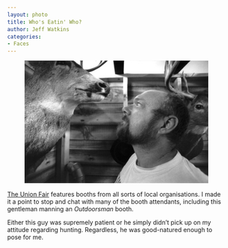 ```yaml
---
layout: photo
title: Who's Eatin' Who?
author: Jeff Watkins
categories:
- Faces
---
```


<figure><img class="photo" src="/photos/4792-18.jpg"></figure>

[The Union Fair][1] features booths from all sorts of local organisations. I
made it a point to stop and chat with many of the booth attendants, including
this gentleman manning an _Outdoorsman_ booth.

Either this guy was supremely patient or he simply didn’t pick up on my
attitude regarding hunting. Regardless, he was good-natured enough to pose for
me.

   [1]: http://www.union-fair.com/

